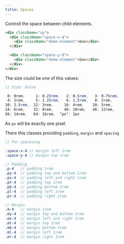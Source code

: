 ```yaml
---
title: Spaces
---
```


Controll the space between child elements.

```html live
<div className="sp">
  <div className="space-x-4">
    <div className="demo-element">box</div>
  </div>

  <div className="space-y-8">
    <div className="demo-element">box</div>
  </div>
</div>
```

The size could be one of this values:
```scss
// Size: Value

 0: 0rem,     1: 0.25rem,   2: 0.5rem,   3: 0.75rem,
 4: 1rem,     5: 1.25rem,   6: 1.5rem,   8: 2rem,
10: 2.5rem,  12: 3rem,     16: 4rem,    20: 5rem,
24: 6rem,    32: 8rem,     40: 10rem,   48: 12rem,
56: 14rem,   64: 16rem,  "px": 1px
```

As `px` will be exactly one pixel.

There this classes providing `padding`, `margin` and `spacing`

```scss
// For spacesing

.space-x-4 // margin left 1rem
.space-y-4 // margin top 1rem

// Padding
.p-4   // padding 1rem
.py-4  // padding top and bottom 1rem
.px-4  // padding left and right 1rem
.pt-4  // padding top 1rem
.pb-4  // padding bottom 1rem
.pl-4  // padding left 1rem
.pr-4  // padding right 1rem

// Margin
.m-4   // margin 1rem
.my-4  // margin top and bottom 1rem
.mx-4  // margin left and right 1rem
.mt-4  // margin top 1rem
.mb-4  // margin bottom 1rem
.ml-4  // margin left 1rem
.mr-4  // margin right 1rem
```